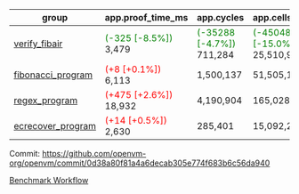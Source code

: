 | group | app.proof_time_ms | app.cycles | app.cells_used | leaf.proof_time_ms | leaf.cycles | leaf.cells_used |
| -- | -- | -- | -- | -- | -- | -- |
| [verify_fibair](https://github.com/openvm-org/openvm/blob/benchmark-results/benchmarks-pr/1205/verify_fibair-0d38a80f81a4a6decab305e774f683b6c56da940.md) |<span style='color: green'>(-325 [-8.5%])</span> 3,479 | <span style='color: green'>(-35288 [-4.7%])</span> 711,284 | <span style='color: green'>(-4504829 [-15.0%])</span> 25,510,945 |- | - | - |
| [fibonacci_program](https://github.com/openvm-org/openvm/blob/benchmark-results/benchmarks-pr/1205/fibonacci-0d38a80f81a4a6decab305e774f683b6c56da940.md) |<span style='color: red'>(+8 [+0.1%])</span> 6,113 |  1,500,137 |  51,505,102 |- | - | - |
| [regex_program](https://github.com/openvm-org/openvm/blob/benchmark-results/benchmarks-pr/1205/regex-0d38a80f81a4a6decab305e774f683b6c56da940.md) |<span style='color: red'>(+475 [+2.6%])</span> 18,932 |  4,190,904 |  165,028,173 |- | - | - |
| [ecrecover_program](https://github.com/openvm-org/openvm/blob/benchmark-results/benchmarks-pr/1205/ecrecover-0d38a80f81a4a6decab305e774f683b6c56da940.md) |<span style='color: red'>(+14 [+0.5%])</span> 2,630 |  285,401 |  15,092,297 |- | - | - |


Commit: https://github.com/openvm-org/openvm/commit/0d38a80f81a4a6decab305e774f683b6c56da940

[Benchmark Workflow](https://github.com/openvm-org/openvm/actions/runs/12721453069)
